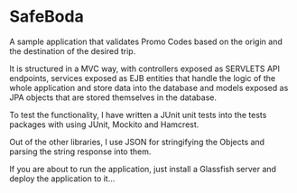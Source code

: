 # SafeBoda

A sample application that validates Promo Codes based on the origin and the destination of the desired trip.

It is structured in a MVC way, with controllers exposed as SERVLETS API endpoints, services exposed as EJB entities that handle the logic of the whole application and store data into the database and models exposed as JPA objects that are stored themselves in the database.

To test the functionality, I have written a JUnit unit tests into the tests packages with using JUnit, Mockito and Hamcrest.

Out of the other libraries, I use JSON for stringifying the Objects and parsing the string response into them.

If you are about to run the application, just install a Glassfish server and deploy the application to it...
